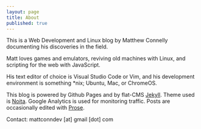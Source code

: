 ```yaml
---
layout: page
title: About
published: true
---
```


This is a Web Development and Linux blog by Matthew Connelly documenting his discoveries in the field.   

Matt loves games and emulators, reviving old machines with Linux, and scripting for the web with JavaScript.

His text editor of choice is Visual Studio Code or Vim, and his development environment is something *nix; Ubuntu, Mac, or ChromeOS.

This blog is powered by Github Pages and by flat-CMS [Jekyll](http://jekyllrb.com/). Theme used is [Noita](https://github.com/penibelst/jekyll-noita). Google Analytics is used for monitoring traffic. Posts are occasionally edited with [Prose](http://prose.io/).  

Contact: mattconndev [at] gmail [dot] com